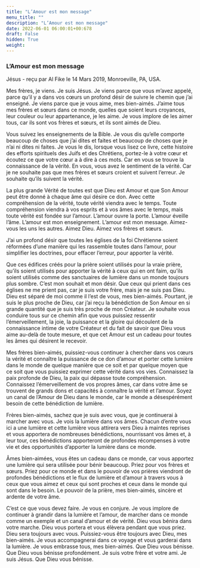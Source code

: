 ```yaml
---
title: "L’Amour est mon message"
menu_title: ""
description: "L’Amour est mon message"
date: 2022-06-01 06:00:01+00:678
draft: False
hidden: True
weight:
---
```

### L’Amour est mon message

Jésus - reçu par Al Fike le 14 Mars 2019, Monroeville, PA, USA.

Mes frères, je viens. Je suis Jésus. Je viens parce que vous m’avez appelé, parce qu’il y a dans vos cœurs un profond désir de suivre le chemin que j’ai enseigné. Je viens parce que je vous aime, mes bien-aimés. J’aime tous mes frères et sœurs dans ce monde, quelles que soient leurs croyances, leur couleur ou leur appartenance, je les aime. Je vous implore de les aimer tous, car ils sont vos frères et sœurs, et ils sont aimés de Dieu.

Vous suivez les enseignements de la Bible. Je vous dis qu’elle comporte beaucoup de choses que j’ai dites et faites et beaucoup de choses que je n’ai ni dites ni faites. Je vous le dis, lorsque vous lisez ce livre, cette histoire des efforts spirituels des Juifs et des Chrétiens, portez-le à votre cœur et écoutez ce que votre cœur a à dire à ces mots. Car en vous se trouve la connaissance de la vérité. En vous, vous avez le sentiment de la vérité. Car je ne souhaite pas que mes frères et sœurs croient et suivent l’erreur. Je souhaite qu’ils suivent la vérité.

La plus grande Vérité de toutes est que Dieu est Amour et que Son Amour peut être donné à chaque âme qui désire ce don. Avec cette compréhension de la vérité, toute vérité viendra avec le temps. Toute compréhension viendra à vos esprits et à vos âmes avec le temps, mais toute vérité est fondée sur l’amour. L’amour ouvre la porte. L’amour éveille l’âme. L’amour est mon enseignement. L’amour est mon message. Aimez-vous les uns les autres. Aimez Dieu. Aimez vos frères et sœurs.

J’ai un profond désir que toutes les églises de la foi Chrétienne soient réformées d’une manière qui les rassemble toutes dans l’amour, pour simplifier les doctrines, pour effacer l’erreur, pour apporter la vérité.

Que ces édifices créés pour la prière soient utilisés pour la vraie prière, qu’ils soient utilisés pour apporter la vérité à ceux qui en ont faim, qu’ils soient utilisés comme des sanctuaires de lumière dans un monde toujours plus sombre. C’est mon souhait et mon désir. Que ceux qui prient dans ces églises ne me prient pas, car je suis votre frère, mais je ne suis pas Dieu. Dieu est séparé de moi comme il l’est de vous, mes bien-aimés. Pourtant, je suis le plus proche de Dieu, car j’ai reçu la bénédiction de Son Amour en si grande quantité que je suis très proche de mon Créateur. Je souhaite vous conduire tous sur ce chemin afin que vous puissiez ressentir l’émerveillement, la joie, la puissance et la gloire qui découlent de la connaissance intime de votre Créateur et du fait de savoir que Dieu vous aime au-delà de toute mesure, et que cet Amour est un cadeau pour toutes les âmes qui désirent le recevoir.

Mes frères bien-aimés, puissiez-vous continuer à chercher dans vos cœurs la vérité et connaître la puissance de ce don d’amour et porter cette lumière dans le monde de quelque manière que ce soit et par quelque moyen que ce soit que vous puissiez exprimer cette vérité dans vos vies. Connaissez la paix profonde de Dieu, la paix qui dépasse toute compréhension. Connaissez l’émerveillement de vos propres âmes, car dans votre âme se trouvent de grands dons et capacités à connaître la vérité et l’amour. Soyez un canal de l’Amour de Dieu dans le monde, car le monde a désespérément besoin de cette bénédiction de lumière.

Frères bien-aimés, sachez que je suis avec vous, que je continuerai à marcher avec vous. Je vois la lumière dans vos âmes. Chacun d’entre vous ici a une lumière et cette lumière vous attirera vers Dieu à maintes reprises et vous apportera de nombreuses bénédictions, nourrissant vos âmes et, à leur tour, ces bénédictions apporteront de profondes récompenses à votre vie et des opportunités d’apporter la lumière dans ce monde.

Âmes bien-aimées, vous êtes un cadeau dans ce monde, car vous apportez une lumière qui sera utilisée pour bénir beaucoup. Priez pour vos frères et sœurs. Priez pour ce monde et dans le pouvoir de vos prières viendront de profondes bénédictions et le flux de lumière et d’amour à travers vous à ceux que vous aimez et ceux qui sont proches et ceux dans le monde qui sont dans le besoin. Le pouvoir de la prière, mes bien-aimés, sincère et ardente de votre âme.

C’est ce que vous devez faire. Je vous en conjure. Je vous implore de continuer à grandir dans la lumière et l’amour, de marcher dans ce monde comme un exemple et un canal d’amour et de vérité. Dieu vous bénira dans votre marche. Dieu vous portera et vous élèvera pendant que vous priez. Dieu sera toujours avec vous. Puissiez-vous être toujours avec Dieu, mes bien-aimés. Je vous accompagnerai dans ce voyage et vous garderai dans la lumière. Je vous embrasse tous, mes bien-aimés. Que Dieu vous bénisse. Que Dieu vous bénisse profondément. Je suis votre frère et votre ami. Je suis Jésus. Que Dieu vous bénisse.
